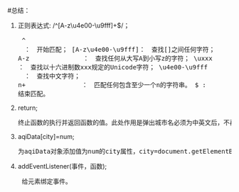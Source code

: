 #总结：
1. 正则表达式: /^[A-z\u4e00-\u9fff]+$/；<br><pre>
    ^　　　　　　　　 　：　开始匹配；
    [A-z\u4e00-\u9fff]：　查找[]之间任何字符；
    A-z　　　　　　　 　：　查找任何从大写A到小写z的字符；
    \uxxx　 　　　　   ：　查找以十六进制数xxx规定的Unicode字符；
    \u4e00-\u9fff   　：　查找中文字符；
    n+　　　　　　　　　：　匹配任何包含至少一个n的字符串。
    $                 :  结束匹配。
2.  return;<br><pre>
    终止函数的执行并返回函数的值。此处作用是弹出城市名必须为中英文后，不再弹出下面的alert;
3.  aqiData[city]=num;<br><pre>
    为aqiData对象添加值为num的city属性，city=document.getElementById('aqi-city-input').value.trim();
4.  addEventListener(事件，函数);<br><pre>
    给元素绑定事件。

